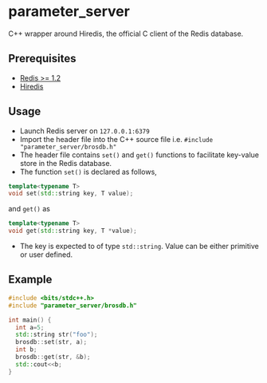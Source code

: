 # **parameter_server**
C++ wrapper around Hiredis, the official C client of the Redis database.

## Prerequisites
* [Redis >= 1.2](https://redis.io/download)
* [Hiredis](https://github.com/redis/hiredis)
## Usage
* Launch Redis server on ```127.0.0.1:6379``` 
* Import the header file into the C++ source file i.e.
``` #include "parameter_server/brosdb.h" ```
* The header file contains ```set()``` and ```get()``` functions to facilitate key-value store in the Redis database.
* The function ```set()``` is declared as follows,
```c++
template<typename T> 
void set(std::string key, T value);
```
and ```get()``` as
```c++
template<typename T> 
void get(std::string key, T *value);
```
* The key is expected to of type ```std::string```. Value can be either primitive or user defined.
## Example
```c++
#include <bits/stdc++.h>
#include "parameter_server/brosdb.h"

int main() {
  int a=5;
  std::string str("foo");
  brosdb::set(str, a);
  int b;
  brosdb::get(str, &b);
  std::cout<<b;
}
```
